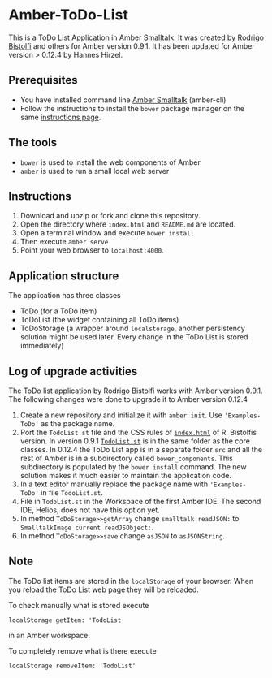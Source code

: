 Amber-ToDo-List
===============

This is a ToDo List Application in Amber Smalltalk.
It was created by [Rodrigo Bistolfi](https://github.com/rbistolfi/Amber-Todo) and others for Amber version 0.9.1.
It has been updated for Amber version > 0.12.4 by Hannes Hirzel.


Prerequisites
-------------

- You have installed command line [Amber Smalltalk](http://docs.amber-lang.net/overview/installing.html) 
  (amber-cli)
- Follow the instructions to install the `bower` package manager on the same 
  [instructions page](http://docs.amber-lang.net/overview/installing.html).
    

The tools
---------

- `bower` is used to install the web components of Amber
- `amber` is used to run a small local web server 


Instructions
------------

1. Download and upzip or fork and clone this repository.
2. Open the directory where `index.html` and `README.md` are located.
3. Open a terminal window and execute `bower install`
4. Then execute `amber serve`
5. Point your web browser to `localhost:4000`.

Application structure
---------------------

The application has three classes

- ToDo (for a ToDo item)
- ToDoList (the widget containing all ToDo items)
- ToDoStorage (a wrapper around `localstorage`, another persistency 
  solution might be used later. 
  Every change in the ToDo List is stored immediately)


Log of upgrade activities 
-------------------------

The ToDo list application by Rodrigo Bistolfi works with Amber version 0.9.1. 
The following changes were done to upgrade it to Amber version 0.12.4

1. Create a new repository and initialize it with `amber init`.
   Use `'Examples-ToDo'` as the package name.
2. Port the `TodoList.st` file and the CSS rules of [`index.html`](https://github.com/rbistolfi/Amber-Todo/blob/master/index.html) of R. Bistolfis version. 
   In version 0.9.1 [`TodoList.st`](https://github.com/rbistolfi/Amber-Todo/blob/master/st/TodoList.st) is in the same folder as the core classes. 
   In 0.12.4 the ToDo List app is in a separate folder `src` and all the rest of Amber
   is in a subdirectory called `bower_components`.  This subdirectory is populated by the
   `bower install` command. The new solution makes it much easier to maintain the application code.
3. In a text editor manually replace the package name with `'Examples-ToDo'` in file `TodoList.st`.
4. File in `TodoList.st` in the Workspace of the first Amber IDE. The second IDE, Helios, does not have
   this option yet.
5. In method `ToDoStorage>>getArray` change `smalltalk readJSON:` to `SmalltalkImage current readJSObject:`.
6. In method `ToDoStorage>>save` change `asJSON` to `asJSONString`.


Note
----

The ToDo list items are stored in the `localStorage` of your browser. When you reload the ToDo List web page they will be reloaded. 

To check manually what is stored execute 

    localStorage getItem: 'TodoList' 
    
in an Amber workspace.    

To completely remove what is there execute

    localStorage removeItem: 'TodoList'
    
